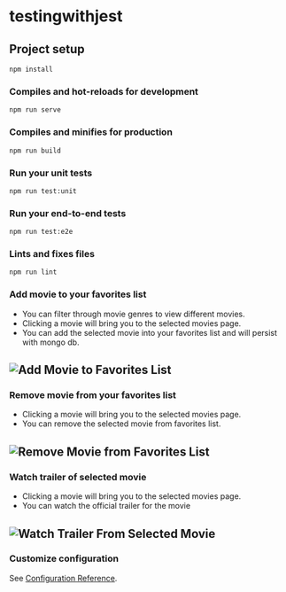 # testingwithjest

## Project setup
```
npm install
```

### Compiles and hot-reloads for development
```
npm run serve
```

### Compiles and minifies for production
```
npm run build
```

### Run your unit tests
```
npm run test:unit
```

### Run your end-to-end tests
```
npm run test:e2e
```

### Lints and fixes files
```
npm run lint
```

### Add movie to your favorites list
- You can filter through movie genres to view different movies.
- Clicking a movie will bring you to the selected movies page. 
- You can add the selected movie into your favorites list and will persist with mongo db.

![Add Movie to Favorites List](documentation/addingFavorite.gif)
---

### Remove movie from your favorites list

- Clicking a movie will bring you to the selected movies page. 
- You can remove the selected movie from favorites list.

![Remove Movie from Favorites List](documentation/removingFavorite.gif)
---
### Watch trailer of selected movie

- Clicking a movie will bring you to the selected movies page. 
- You can watch the official trailer for the movie

![Watch Trailer From Selected Movie](documentation/watchingTrailer.gif)
---
### Customize configuration
See [Configuration Reference](https://cli.vuejs.org/config/).


